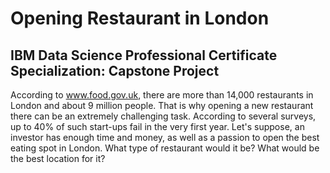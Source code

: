 # Opening Restaurant in London
## IBM Data Science Professional Certificate Specialization: Capstone Project


According to www.food.gov.uk, there are more than
14,000 restaurants in London and about 9 million
people. That is why opening a new restaurant there
can be an extremely challenging task. According to
several surveys, up to 40% of such start-ups fail in the
very first year. Let's suppose, an investor has enough
time and money, as well as a passion to open the best
eating spot in London. What type of restaurant would
it be? What would be the best location for it?
